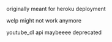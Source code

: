 originally meant for heroku deployment

welp might not work anymore

youtube_dl api maybeeee deprecated
